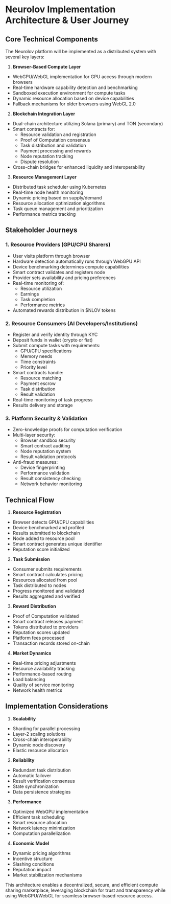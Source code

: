 # Neurolov Implementation Architecture & User Journey

## Core Technical Components

The Neurolov platform will be implemented as a distributed system with several key layers:

1. **Browser-Based Compute Layer**
- WebGPU/WebGL implementation for GPU access through modern browsers
- Real-time hardware capability detection and benchmarking
- Sandboxed execution environment for compute tasks
- Dynamic resource allocation based on device capabilities
- Fallback mechanisms for older browsers using WebGL 2.0

2. **Blockchain Integration Layer**
- Dual-chain architecture utilizing Solana (primary) and TON (secondary)
- Smart contracts for:
  * Resource validation and registration
  * Proof of Computation consensus
  * Task distribution and validation
  * Payment processing and rewards
  * Node reputation tracking
  * Dispute resolution
- Cross-chain bridges for enhanced liquidity and interoperability

3. **Resource Management Layer**
- Distributed task scheduler using Kubernetes
- Real-time node health monitoring
- Dynamic pricing based on supply/demand
- Resource allocation optimization algorithms
- Task queue management and prioritization
- Performance metrics tracking

## Stakeholder Journeys

### 1. Resource Providers (GPU/CPU Sharers)
- User visits platform through browser
- Hardware detection automatically runs through WebGPU API
- Device benchmarking determines compute capabilities
- Smart contract validates and registers node
- Provider sets availability and pricing preferences
- Real-time monitoring of:
  * Resource utilization
  * Earnings
  * Task completion
  * Performance metrics
- Automated rewards distribution in $NLOV tokens

### 2. Resource Consumers (AI Developers/Institutions)
- Register and verify identity through KYC
- Deposit funds in wallet (crypto or fiat)
- Submit compute tasks with requirements:
  * GPU/CPU specifications
  * Memory needs
  * Time constraints
  * Priority level
- Smart contracts handle:
  * Resource matching
  * Payment escrow
  * Task distribution
  * Result validation
- Real-time monitoring of task progress
- Results delivery and storage

### 3. Platform Security & Validation
- Zero-knowledge proofs for computation verification
- Multi-layer security:
  * Browser sandbox security
  * Smart contract auditing
  * Node reputation system
  * Result validation protocols
- Anti-fraud measures:
  * Device fingerprinting
  * Performance validation
  * Result consistency checking
  * Network behavior monitoring

## Technical Flow

1. **Resource Registration**
- Browser detects GPU/CPU capabilities
- Device benchmarked and profiled
- Results submitted to blockchain
- Node added to resource pool
- Smart contract generates unique identifier
- Reputation score initialized

2. **Task Submission**
- Consumer submits requirements
- Smart contract calculates pricing
- Resources allocated from pool
- Task distributed to nodes
- Progress monitored and validated
- Results aggregated and verified

3. **Reward Distribution**
- Proof of Computation validated
- Smart contract releases payment
- Tokens distributed to providers
- Reputation scores updated
- Platform fees processed
- Transaction records stored on-chain

4. **Market Dynamics**
- Real-time pricing adjustments
- Resource availability tracking
- Performance-based routing
- Load balancing
- Quality of service monitoring
- Network health metrics

## Implementation Considerations

1. **Scalability**
- Sharding for parallel processing
- Layer-2 scaling solutions
- Cross-chain interoperability
- Dynamic node discovery
- Elastic resource allocation

2. **Reliability**
- Redundant task distribution
- Automatic failover
- Result verification consensus
- State synchronization
- Data persistence strategies

3. **Performance**
- Optimized WebGPU implementation
- Efficient task scheduling
- Smart resource allocation
- Network latency minimization
- Computation parallelization

4. **Economic Model**
- Dynamic pricing algorithms
- Incentive structure
- Slashing conditions
- Reputation impact
- Market stabilization mechanisms

This architecture enables a decentralized, secure, and efficient compute sharing marketplace, leveraging blockchain for trust and transparency while using WebGPU/WebGL for seamless browser-based resource access.
